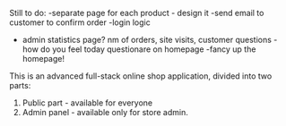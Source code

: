 Still to do:
-separate page for each product - design it
-send email to customer to confirm order
-login logic
- admin statistics page? nm of orders, site visits, customer questions
-how do you feel today questionare on homepage
-fancy up the homepage!

This is an advanced full-stack online shop application, divided into two parts:
1. Public part - available for everyone
2. Admin panel - available only for store admin. 


